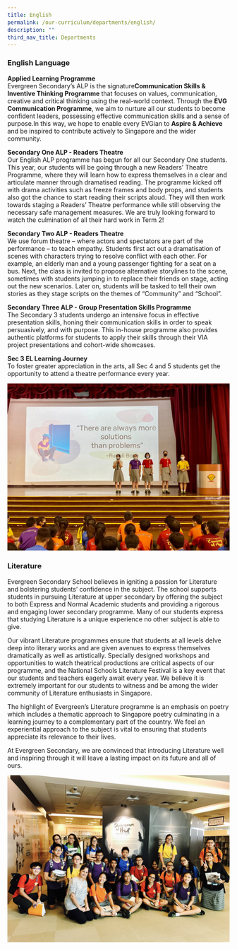 ```yaml
---
title: English
permalink: /our-curriculum/departments/english/
description: ""
third_nav_title: Departments
---
```

### **English Language**

**Applied Learning Programme**  
Evergreen Secondary’s ALP is the signature**Communication Skills & Inventive Thinking Programme** that focuses on values, communication, creative and critical thinking using the real-world context. Through the **EVG Communication Programme**, we aim to nurture all our students to become confident leaders, possessing effective communication skills and a sense of purpose.In this way, we hope to enable every EVGian to **Aspire & Achieve** and be inspired to contribute actively to Singapore and the wider community.

**Secondary One ALP - Readers Theatre**  
Our English ALP programme has begun for all our Secondary One students. This year, our students will be going through a new Readers’ Theatre Programme, where they will learn how to express themselves in a clear and articulate manner through dramatised reading. The programme kicked off with drama activities such as freeze frames and body props, and students also got the chance to start reading their scripts aloud. They will then work towards staging a Readers’ Theatre performance while still observing the necessary safe management measures. We are truly looking forward to watch the culmination of all their hard work in Term 2!

**Secondary Two ALP - Readers Theatre**  
We use forum theatre – where actors and spectators are part of the performance – to teach empathy. Students first act out a dramatisation of scenes with characters trying to resolve conflict with each other. For example, an elderly man and a young passenger fighting for a seat on a bus. Next, the class is invited to propose alternative storylines to the scene, sometimes with students jumping in to replace their friends on stage, acting out the new scenarios. Later on, students will be tasked to tell their own stories as they stage scripts on the themes of “Community” and “School”.

**Secondary Three ALP - Group Presentation Skills Programme**  
The Secondary 3 students undergo an intensive focus in effective presentation skills, honing their communication skills in order to speak persuasively, and with purpose. This in-house programme also provides authentic platforms for students to apply their skills through their VIA project presentations and cohort-wide showcases.

**Sec 3 EL Learning Journey**  
To foster greater appreciation in the arts, all Sec 4 and 5 students get the opportunity to attend a theatre performance every year.

![](/images/Our%20Curriculum/Departments/English%20Department/sec%203%20alp.jpeg)


### **Literature**

Evergreen Secondary School believes in igniting a passion for Literature and bolstering students’ confidence in the subject. The school supports students in pursuing Literature at upper secondary by offering the subject to both Express and Normal Academic students and providing a rigorous and engaging lower secondary programme. Many of our students express that studying Literature is a unique experience no other subject is able to give.

Our vibrant Literature programmes ensure that students at all levels delve deep into literary works and are given avenues to express themselves dramatically as well as artistically. Specially designed workshops and opportunities to watch theatrical productions are critical aspects of our programme, and the National Schools Literature Festival is a key event that our students and teachers eagerly await every year. We believe it is extremely important for our students to witness and be among the wider community of Literature enthusiasts in Singapore.

The highlight of Evergreen’s Literature programme is an emphasis on poetry which includes a thematic approach to Singapore poetry culminating in a learning journey to a complementary part of the country. We feel an experiential approach to the subject is vital to ensuring that students appreciate its relevance to their lives. 

At Evergreen Secondary, we are convinced that introducing Literature well and inspiring through it will leave a lasting impact on its future and all of ours.

![](/images/Our%20Curriculum/Departments/English%20Department/shakespeare%20exhibition.jpg)